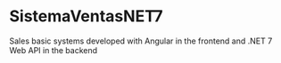 # SistemaVentasNET7
Sales basic systems developed with Angular in the frontend and .NET 7 Web API in the backend
